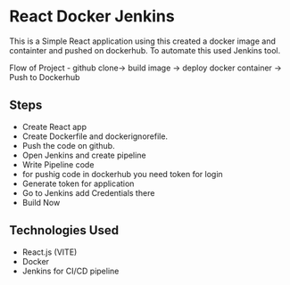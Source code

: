 # React Docker Jenkins

This is a Simple React application using this created a docker image and containter and pushed on dockerhub.
To automate this used Jenkins tool.

Flow of Project - github clone-> build image -> deploy docker container -> Push to Dockerhub

## Steps

- Create React app
- Create Dockerfile and dockerignorefile.
- Push the code on github.
- Open Jenkins and create pipeline
- Write Pipeline code
- for pushig code in dockerhub you need token for login
- Generate token for application
- Go to Jenkins add Credentials there
- Build Now

## Technologies Used

- React.js (VITE)
- Docker
- Jenkins for CI/CD pipeline
